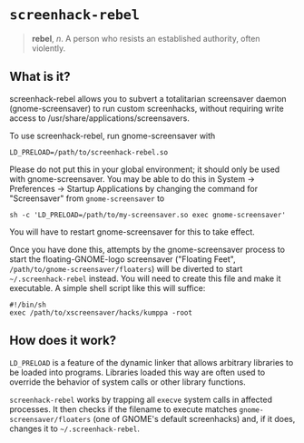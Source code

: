 `screenhack-rebel`
==================

> **rebel**, *n*.
>   A person who resists an established authority, often violently.

What is it?
-----------

screenhack-rebel allows you to subvert a totalitarian screensaver
daemon (gnome-screensaver) to run custom screenhacks, without
requiring write access to /usr/share/applications/screensavers.

To use screenhack-rebel, run gnome-screensaver with

    LD_PRELOAD=/path/to/screenhack-rebel.so

Please do not put this in your global environment; it should only be
used with gnome-screensaver. You may be able to do this in System ->
Preferences -> Startup Applications by changing the command for
"Screensaver" from `gnome-screensaver` to

    sh -c 'LD_PRELOAD=/path/to/my-screensaver.so exec gnome-screensaver'

You will have to restart gnome-screensaver for this to take effect.

Once you have done this, attempts by the gnome-screensaver process to
start the floating-GNOME-logo screensaver ("Floating Feet",
`/path/to/gnome-screensaver/floaters`) will be diverted to start
`~/.screenhack-rebel` instead. You will need to create this file and
make it executable. A simple shell script like this will suffice:

    #!/bin/sh
    exec /path/to/xscreensaver/hacks/kumppa -root

How does it work?
-----------------

`LD_PRELOAD` is a feature of the dynamic linker that allows arbitrary
libraries to be loaded into programs. Libraries loaded this way are
often used to override the behavior of system calls or other library
functions.

`screenhack-rebel` works by trapping all `execve` system calls in
affected processes. It then checks if the filename to execute matches
`gnome-screensaver/floaters` (one of GNOME's default screenhacks) and,
if it does, changes it to `~/.screenhack-rebel`.

